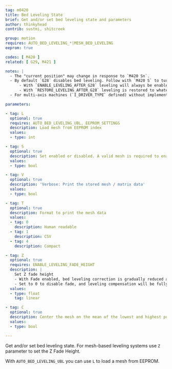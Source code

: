 ```yaml
---
tag: m0420
title: Bed Leveling State
brief: Get and/or set bed leveling state and parameters
author: thinkyhead
contrib: sustmi, shitcreek

group: motion
requires: AUTO_BED_LEVELING_*|MESH_BED_LEVELING
eeprom: true

codes: [ M420 ]
related: [ G29, M421 ]

notes: |
  - The "current position" may change in response to `M420 Sn`.
  - By default `G28` disables bed leveling. Follow with `M420 S` to turn leveling on.
      - With `ENABLE_LEVELING_AFTER_G28` leveling will always be enabled after `G28`.
      - With `RESTORE_LEVELING_AFTER_G28` leveling is restored to whatever state it was in before `G28`.
  - For multi-axis machines (`I_DRIVER_TYPE` defined) without implementation of inverse kinematics, bed leveling produces wrong results while the toolhead is not oriented vertical and perpendicular to the bed and must be turned off with `M420 S0`.

parameters:

- tag: L
  optional: true
  requires: AUTO_BED_LEVELING_UBL, EEPROM_SETTINGS
  description: Load mesh from EEPROM index
  values:
  - type: int

- tag: S
  optional: true
  description: Set enabled or disabled. A valid mesh is required to enable bed leveling. If the mesh is invalid / incomplete leveling will not be enabled.
  values:
  - type: bool

- tag: V
  optional: true
  description: 'Verbose: Print the stored mesh / matrix data'
  values:
  - type: bool

- tag: T
  optional: true
  description: Format to print the mesh data
  values:
  - tag: 0
    description: Human readable
  - tag: 1
    description: CSV
  - tag: 4
    description: Compact

- tag: Z
  optional: true
  requires: ENABLE_LEVELING_FADE_HEIGHT
  description: |
    Set Z fade height
    - With Fade enabled, bed leveling correction is gradually reduced as the nozzle gets closer to the Fade height. Above the Fade height no bed leveling compensation is applied at all, so movement is machine true.
    - Set to 0 to disable fade, and leveling compensation will be fully applied to all layers of the print.
  values:
  - type: float
    tag: linear

- tag: C
  optional: true
  description: Center the mesh on the mean of the lowest and highest points
  values:
  - type: bool

---
```


Get and/or set bed leveling state. For mesh-based leveling systems use `Z` parameter to set the Z Fade Height.

With `AUTO_BED_LEVELING_UBL` you can use `L` to load a mesh from EEPROM.
